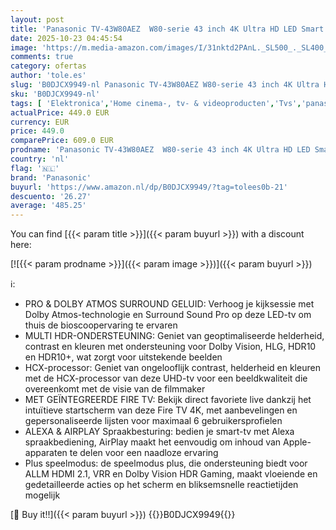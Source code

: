 ```yaml
---
layout: post
title: 'Panasonic TV-43W80AEZ  W80-serie 43 inch 4K Ultra HD LED Smart TV  2024  Fire TV  Dolby Vision & Atmos  Game Mode Plus  spraakbesturing Alexa  Airplay  zwart'
date: 2025-10-23 04:45:54
image: 'https://m.media-amazon.com/images/I/31nktd2PAnL._SL500_._SL400_.jpg'
comments: true
category: ofertas
author: 'tole.es'
slug: 'B0DJCX9949-nl Panasonic TV-43W80AEZ W80-serie 43 inch 4K Ultra HD LED...'
sku: 'B0DJCX9949-nl'
tags: [ 'Elektronica','Home cinema-, tv- & videoproducten','Tvs','panasonic','🇳🇱', ]
actualPrice: 449.0 EUR
currency: EUR
price: 449.0
comparePrice: 609.0 EUR
prodname: 'Panasonic TV-43W80AEZ  W80-serie 43 inch 4K Ultra HD LED Smart TV  2024  Fire TV  Dolby Vision & Atmos  Game Mode Plus  spraakbesturing Alexa  Airplay  zwart'
country: 'nl'
flag: '🇳🇱'
brand: 'Panasonic'
buyurl: 'https://www.amazon.nl/dp/B0DJCX9949/?tag=tolees0b-21'
descuento: '26.27'
average: '485.25'
---
```


You can find [{{< param title >}}]({{< param buyurl >}}) with a discount here:

[![{{< param prodname >}}]({{< param image >}})]({{< param buyurl >}})

ℹ️:

- PRO & DOLBY ATMOS SURROUND GELUID: Verhoog je kijksessie met Dolby Atmos-technologie en Surround Sound Pro op deze LED-tv om thuis de bioscoopervaring te ervaren
- MULTI HDR-ONDERSTEUNING: Geniet van geoptimaliseerde helderheid, contrast en kleuren met ondersteuning voor Dolby Vision, HLG, HDR10 en HDR10+, wat zorgt voor uitstekende beelden
- HCX-processor: Geniet van ongelooflijk contrast, helderheid en kleuren met de HCX-processor van deze UHD-tv voor een beeldkwaliteit die overeenkomt met de visie van de filmmaker
- MET GEÏNTEGREERDE FIRE TV: Bekijk direct favoriete live dankzij het intuïtieve startscherm van deze Fire TV 4K, met aanbevelingen en gepersonaliseerde lijsten voor maximaal 6 gebruikersprofielen
- ALEXA & AIRPLAY Spraakbesturing: bedien je smart-tv met Alexa spraakbediening, AirPlay maakt het eenvoudig om inhoud van Apple-apparaten te delen voor een naadloze ervaring
- Plus speelmodus: de speelmodus plus, die ondersteuning biedt voor ALLM HDMI 2.1, VRR en Dolby Vision HDR Gaming, maakt vloeiende en gedetailleerde acties op het scherm en bliksemsnelle reactietijden mogelijk

[🛒 Buy it!!]({{< param buyurl >}})
{{<world>}}B0DJCX9949{{</world>}}
